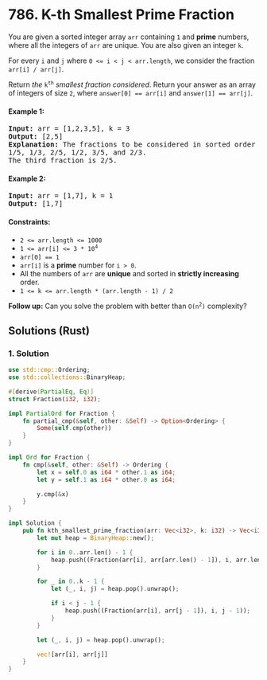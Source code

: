 # 786. K-th Smallest Prime Fraction
You are given a sorted integer array `arr` containing `1` and **prime** numbers, where all the integers of `arr` are unique. You are also given an integer `k`.

For every `i` and `j` where `0 <= i < j < arr.length`, we consider the fraction `arr[i] / arr[j]`.

Return *the* <code>k<sup>th</sup></code> *smallest fraction considered*. Return your answer as an array of integers of size `2`, where `answer[0] == arr[i]` and `answer[1] == arr[j]`.

#### Example 1:
<pre>
<strong>Input:</strong> arr = [1,2,3,5], k = 3
<strong>Output:</strong> [2,5]
<strong>Explanation:</strong> The fractions to be considered in sorted order are:
1/5, 1/3, 2/5, 1/2, 3/5, and 2/3.
The third fraction is 2/5.
</pre>

#### Example 2:
<pre>
<strong>Input:</strong> arr = [1,7], k = 1
<strong>Output:</strong> [1,7]
</pre>

#### Constraints:
* `2 <= arr.length <= 1000`
* <code>1 <= arr[i] <= 3 * 10<sup>4</sup></code>
* `arr[0] == 1`
* `arr[i]` is a **prime** number for `i > 0`.
* All the numbers of `arr` are **unique** and sorted in **strictly increasing** order.
* `1 <= k <= arr.length * (arr.length - 1) / 2`

**Follow up:** Can you solve the problem with better than <code>O(n<sup>2</sup>)</code> complexity?

## Solutions (Rust)

### 1. Solution
```Rust
use std::cmp::Ordering;
use std::collections::BinaryHeap;

#[derive(PartialEq, Eq)]
struct Fraction(i32, i32);

impl PartialOrd for Fraction {
    fn partial_cmp(&self, other: &Self) -> Option<Ordering> {
        Some(self.cmp(other))
    }
}

impl Ord for Fraction {
    fn cmp(&self, other: &Self) -> Ordering {
        let x = self.0 as i64 * other.1 as i64;
        let y = self.1 as i64 * other.0 as i64;

        y.cmp(&x)
    }
}

impl Solution {
    pub fn kth_smallest_prime_fraction(arr: Vec<i32>, k: i32) -> Vec<i32> {
        let mut heap = BinaryHeap::new();

        for i in 0..arr.len() - 1 {
            heap.push((Fraction(arr[i], arr[arr.len() - 1]), i, arr.len() - 1));
        }

        for _ in 0..k - 1 {
            let (_, i, j) = heap.pop().unwrap();

            if i < j - 1 {
                heap.push((Fraction(arr[i], arr[j - 1]), i, j - 1));
            }
        }

        let (_, i, j) = heap.pop().unwrap();

        vec![arr[i], arr[j]]
    }
}
```
